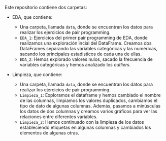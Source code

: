 Este repositorio contiene dos carpetas:

- EDA, que contiene:
    - Una carpeta, llamada `data`, donde se encuentran los datos para realizar los ejercicios de pair programming.
    - `EDA_1`: Ejercicios del primer pair programming de EDA, donde realizamos una exploración incial del DataFrame. Creamos dos DataFrames separando las variables categóricas y las numéricas, sacando los principales estadisticos de cada una de ellas. 
    - `EDA_2`: Hemos explorado valores nulos, sacado la frecuencia de variables categóricas y hemos analizado los *outliers*.

- Limpieza, que contiene:
    - Una carpeta, llamada `data`, donde se encuentran los datos para realizar los ejercicios de pair programming.
    - `Limpieza_1`: Exploramos el dataframe y hemos cambiado el nombre de las columnas, limpiamos los valores duplicados, cambiamos el tipo de dato de algunas columnas. Además, pasamos a minúsculas los datos de dos columnas y creamos varios gráficos para ver las relaciones entre diferentes variables.
    - `Limpieza_2`: Hemos continuado con la limpieza de los datos estableciendo etiquetas en algunas columnas y cambiados los elementos de algunas otras.